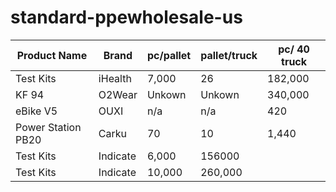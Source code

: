 # standard-ppewholesale-us

| Product Name | Brand | pc/pallet | pallet/truck | pc/ 40 truck |
| --- | --- | --- | --- | --- |
| Test Kits | iHealth | 7,000 | 26 | 182,000 | 
| KF 94 | O2Wear | Unkown | Unkown | 340,000 |
| eBike V5 | OUXI | n/a | n/a | 420 |
| Power Station PB20 | Carku | 70 | 10 | 1,440 |
| Test Kits | Indicate | 6,000 | 156000 |
| Test Kits | Indicate | 10,000| 260,000 |
